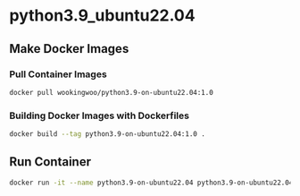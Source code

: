 # python3.9_ubuntu22.04

## Make Docker Images

### Pull Container Images

```bash
docker pull wookingwoo/python3.9-on-ubuntu22.04:1.0
```

### Building Docker Images with Dockerfiles

```bash
docker build --tag python3.9-on-ubuntu22.04:1.0 .
```

## Run Container

```bash
docker run -it --name python3.9-on-ubuntu22.04 python3.9-on-ubuntu22.04:1.0
```
